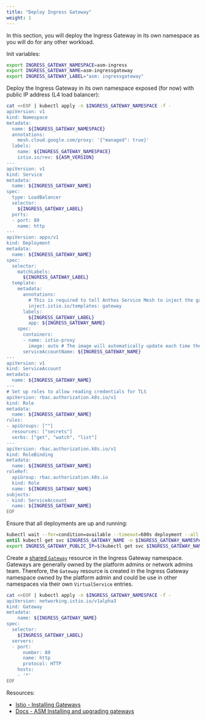 ```yaml
---
title: "Deploy Ingress Gateway"
weight: 1
---
```

In this section, you will deploy the Ingress Gateway in its own namespace as you will do for any other workload.

Init variables:
```Bash
export INGRESS_GATEWAY_NAMESPACE=asm-ingress
export INGRESS_GATEWAY_NAME=asm-ingressgateway
export INGRESS_GATEWAY_LABEL="asm: ingressgateway"
```

Deploy the Ingress Gateway in its own namespace exposed (for now) with public IP address (L4 load balancer):
```Bash
cat <<EOF | kubectl apply -n $INGRESS_GATEWAY_NAMESPACE -f -
apiVersion: v1
kind: Namespace
metadata:
  name: ${INGRESS_GATEWAY_NAMESPACE}
  annotations:
    mesh.cloud.google.com/proxy: '{"managed": true}'
  labels:
    name: ${INGRESS_GATEWAY_NAMESPACE}
    istio.io/rev: ${ASM_VERSION}
---
apiVersion: v1
kind: Service
metadata:
  name: ${INGRESS_GATEWAY_NAME}
spec:
  type: LoadBalancer
  selector:
    ${INGRESS_GATEWAY_LABEL}
  ports:
  - port: 80
    name: http
---
apiVersion: apps/v1
kind: Deployment
metadata:
  name: ${INGRESS_GATEWAY_NAME}
spec:
  selector:
    matchLabels:
      ${INGRESS_GATEWAY_LABEL}
  template:
    metadata:
      annotations:
        # This is required to tell Anthos Service Mesh to inject the gateway with the required configuration.
        inject.istio.io/templates: gateway
      labels:
        ${INGRESS_GATEWAY_LABEL}
        app: ${INGRESS_GATEWAY_NAME}
    spec:
      containers:
      - name: istio-proxy
        image: auto # The image will automatically update each time the pod starts.
      serviceAccountName: ${INGRESS_GATEWAY_NAME}
---
apiVersion: v1
kind: ServiceAccount
metadata:
  name: ${INGRESS_GATEWAY_NAME}
---
# Set up roles to allow reading credentials for TLS
apiVersion: rbac.authorization.k8s.io/v1
kind: Role
metadata:
  name: ${INGRESS_GATEWAY_NAME}
rules:
- apiGroups: [""]
  resources: ["secrets"]
  verbs: ["get", "watch", "list"]
---
apiVersion: rbac.authorization.k8s.io/v1
kind: RoleBinding
metadata:
  name: ${INGRESS_GATEWAY_NAME}
roleRef:
  apiGroup: rbac.authorization.k8s.io
  kind: Role
  name: ${INGRESS_GATEWAY_NAME}
subjects:
- kind: ServiceAccount
  name: ${INGRESS_GATEWAY_NAME}
EOF
```

Ensure that all deployments are up and running:
```Bash
kubectl wait --for=condition=available --timeout=600s deployment --all -n $INGRESS_GATEWAY_NAMESPACE
until kubectl get svc $INGRESS_GATEWAY_NAME -n $INGRESS_GATEWAY_NAMESPACE -o jsonpath='{.status.loadBalancer}' | grep "ingress"; do : ; done
export INGRESS_GATEWAY_PUBLIC_IP=$(kubectl get svc $INGRESS_GATEWAY_NAME -n $INGRESS_GATEWAY_NAMESPACE -o jsonpath="{.status.loadBalancer.ingress[*].ip}")
```

Create a [shared `Gateway`](https://istio.io/latest/docs/setup/additional-setup/gateway/#shared-gateway) resource in the Ingress Gateway namespace. Gateways are generally owned by the platform admins or network admins team. Therefore, the `Gateway` resource is created in the Ingress Gateway namespace owned by the platform admin and could be use in other namespaces via their own `VirtualService` entries.
```Bash
cat <<EOF | kubectl apply -n $INGRESS_GATEWAY_NAMESPACE -f -
apiVersion: networking.istio.io/v1alpha3
kind: Gateway
metadata:
    name: ${INGRESS_GATEWAY_NAME}
spec:
  selector:
    ${INGRESS_GATEWAY_LABEL}
  servers:
  - port:
      number: 80
      name: http
      protocol: HTTP
    hosts:
    - '*'
EOF
```

Resources:
- [Istio - Installing Gateways](https://istio.io/latest/docs/setup/additional-setup/gateway)
- [Docs - ASM Installing and upgrading gateways](https://cloud.google.com/service-mesh/docs/gateways)